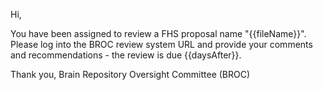 Hi,

You have been assigned to review a FHS proposal name "{{fileName}}". Please log into the BROC review system URL and provide your comments and recommendations - the review is due {{daysAfter}}.


Thank you,
Brain Repository Oversight Committee (BROC)